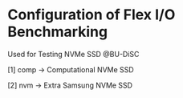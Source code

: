 # Configuration of Flex I/O Benchmarking
Used for Testing NVMe SSD @BU-DiSC

[1] comp -> Computational NVMe SSD

[2] nvm -> Extra Samsung NVMe SSD